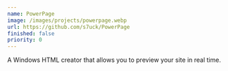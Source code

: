 ```yaml
---
name: PowerPage
image: /images/projects/powerpage.webp
url: https://github.com/s7uck/PowerPage
finished: false
priority: 0
---
```

A Windows HTML creator that allows you to preview your site in real time.
